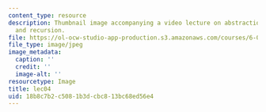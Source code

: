 ```yaml
---
content_type: resource
description: Thumbnail image accompanying a video lecture on abstraction through functions
  and recursion.
file: https://ol-ocw-studio-app-production.s3.amazonaws.com/courses/6-00-introduction-to-computer-science-and-programming-fall-2008/18b8c7b2c5081b3dcbc813bc68ed56e4_lec04.jpg
file_type: image/jpeg
image_metadata:
  caption: ''
  credit: ''
  image-alt: ''
resourcetype: Image
title: lec04
uid: 18b8c7b2-c508-1b3d-cbc8-13bc68ed56e4
---
```


